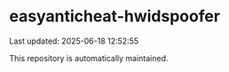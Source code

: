 # easyanticheat-hwidspoofer

Last updated: 2025-06-18 12:52:55

This repository is automatically maintained.

